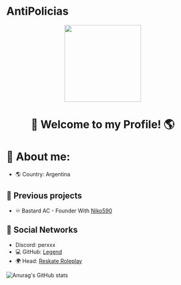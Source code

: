 # AntiPolicias
<div id="header" align="center">
    <img src="https://media.discordapp.net/attachments/1086881404371087411/1087571916702887996/e7f2c16e4e1ae464d7c886cb7785202e.png?width=942&height=683" width="200" />
    <h1 align="center">👋    Welcome to my Profile! 🌎</h1>
</div>

#                🔎 About me:


- 🌎 Country: Argentina

## 👋 Previous projects
- ♾️ Bastard AC - Founder With [Niko590](https://github.com/Niko590)
  
## 📀 Social Networks

- Discord: perxxx
- 💻 GitHub: [Legend](https://github.com/Legend074)
- 🌍 Head: [Reskate Roleplay](https://discord.gg/reskaterp)

<!-- Social icons section -->


![Anurag's GitHub stats](https://github-readme-stats.vercel.app/api?username=Legend074&show_icons=true&theme=radical)








